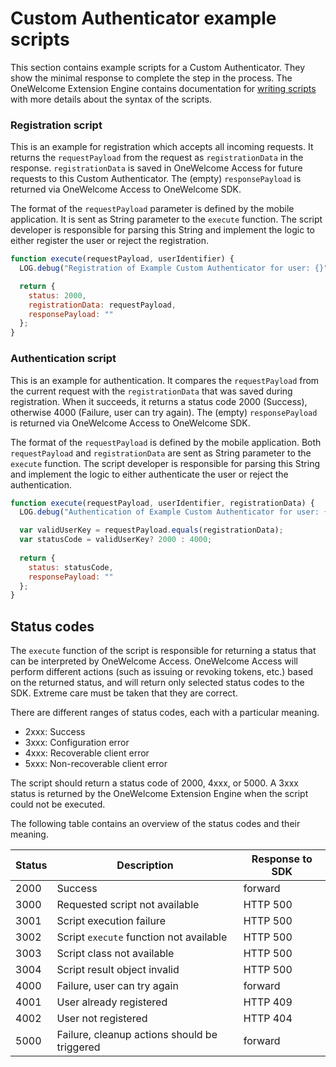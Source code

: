 # Custom Authenticator example scripts

This section contains example scripts for a Custom Authenticator. They show the minimal response to complete the step in the process. The OneWelcome Extension Engine contains documentation for [writing scripts](https://docs-single-tenant.onegini.com/msp/stable/extension-engine/topics/writing-scripts.html) with more details about the syntax of the scripts. 

### Registration script

This is an example for registration which accepts all incoming requests. It returns the `requestPayload` from the request as `registrationData` in the response. `registrationData` is saved in OneWelcome Access for future requests to this Custom Authenticator. The (empty) `responsePayload` is returned via OneWelcome Access to OneWelcome SDK. 

The format of the `requestPayload` parameter is defined by the mobile application. It is sent as String parameter to the `execute` function. The script developer is responsible for parsing this String and implement the logic to either register the user or reject the registration.

```js
function execute(requestPayload, userIdentifier) {
  LOG.debug("Registration of Example Custom Authenticator for user: {}", userIdentifier);

  return {
    status: 2000,
    registrationData: requestPayload,
    responsePayload: ""
  };
}
```

### Authentication script

This is an example for authentication. It compares the `requestPayload` from the current request with the `registrationData` that was saved during registration. When it succeeds, it returns a status code 2000 (Success), otherwise 4000 (Failure, user can try again). The (empty) `responsePayload` is returned via OneWelcome Access to OneWelcome SDK.

The format of the `requestPayload` is defined by the mobile application. Both `requestPayload` and `registrationData` are sent as String parameter to the `execute` function. The script developer is responsible for parsing this String and implement the logic to either authenticate the user or reject the authentication.

```js
function execute(requestPayload, userIdentifier, registrationData) {
  LOG.debug("Authentication of Example Custom Authenticator for user: {}", userIdentifier);

  var validUserKey = requestPayload.equals(registrationData);
  var statusCode = validUserKey? 2000 : 4000;
  
  return {
    status: statusCode,
    responsePayload: ""
  };
}
```

## Status codes

The `execute` function of the script is responsible for returning a status that can be interpreted by OneWelcome Access. OneWelcome Access will perform different actions (such as issuing or revoking tokens, etc.) based on the returned status, and will return only selected status codes to the SDK. Extreme care must be taken that they are correct.

There are different ranges of status codes, each with a particular meaning.

* 2xxx: Success
* 3xxx: Configuration error
* 4xxx: Recoverable client error
* 5xxx: Non-recoverable client error

The script should return a status code of 2000, 4xxx, or 5000. A 3xxx status is returned by the OneWelcome Extension Engine when the script could not be executed. 

The following table contains an overview of the status codes and their meaning. 

| Status | Description                                      | Response to SDK
|--------|--------------------------------------------------|----------------
| 2000   | Success                                          | forward
| 3000   | Requested script not available                   | HTTP 500
| 3001   | Script execution failure                         | HTTP 500
| 3002   | Script `execute` function not available          | HTTP 500
| 3003   | Script class not available                       | HTTP 500
| 3004   | Script result object invalid                     | HTTP 500
| 4000   | Failure, user can try again                      | forward
| 4001   | User already registered                          | HTTP 409
| 4002   | User not registered                              | HTTP 404
| 5000   | Failure, cleanup actions should be triggered     | forward
